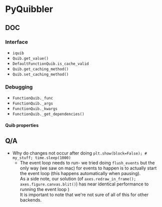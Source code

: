 # PyQuibbler

## DOC

### Interface

- `iquib`
- `Quib.get_value()`
- `DefaultFunctionQuib.is_cache_valid`
- `Quib.get_caching_method()`
- `Quib.set_caching_method()`

### Debugging

- `FunctionQuib._func`
- `FunctionQuib._args`
- `FunctionQuib._kwargs`
- `FunctionQuib._get_dependencies()`

#### Quib properties

## Q/A

- Why do changes not occur after doing `plt.show(block=False); # my_stuff; time.sleep(1000)`
  - The event loop needs to run- we tried doing `flush_events` but the only way (we saw on mac)
    for events to happen is to actually start the event loop (this happens automatically when pausing). <br/>
    As a side note, our solution (of ```axes.redraw_in_frame(); axes.figure.canvas.blit()```)
    has near identical performance to running the event loop ) <br/>
    It is important to note that we're not sure of all of this for other backends.
